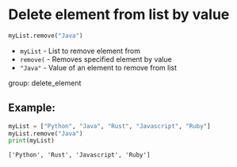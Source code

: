 # Delete element from list by value

```python
myList.remove("Java")
```

- `myList` - List to remove element from
- `remove(` - Removes specified element by value 
- `"Java"` - Value of an element to remove from list

group: delete_element

## Example: 
```python
myList = ["Python", "Java", "Rust", "Javascript", "Ruby"]
myList.remove("Java")
print(myList)
```
```
['Python', 'Rust', 'Javascript', 'Ruby']

```
